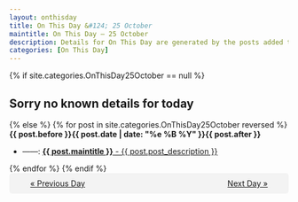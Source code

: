 ```yaml
---
layout: onthisday
title: On This Day &#124; 25 October
maintitle: On This Day — 25 October
description: Details for On This Day are generated by the posts added to the website so the content is subject to changes/updates over time.
categories: [On This Day]
---
```


{% if site.categories.OnThisDay25October == null %}
<h2>Sorry no known details for today</h2>
{% else %}
{% for post in site.categories.OnThisDay25October reversed %}
<strong>{{ post.before }}{{ post.date | date: "%e %B %Y" }}{{ post.after }}</strong>
<ul>
<li> ——: <a class="{{ post.class }}" href="{{ post.url }}"><strong>{{ post.maintitle }}</strong> - {{ post.post_description }}</a></li>
</ul>
{% endfor %}
{% endif %}
<br />
<div style="background-color: #f3f3f3; padding: 10px; border-radius: 5px; text-align: center; display: flex; justify-content: space-evenly;">
<a href="/onthisday/10/10-24">« Previous Day</a>
<span style="visibility:hidden;">[ Visit Leap Year February 29 ]</span>
<a href="/onthisday/10/10-26">Next Day »</a>
</div>
